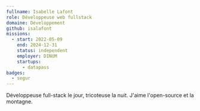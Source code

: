 ```yaml
---
fullname: Isabelle Lafont
role: Développeuse web fullstack
domaine: Développement
github: isalafont
missions:
  - start: 2022-05-09
    end: 2024-12-31
    status: independent
    employer: DINUM
    startups:
      - datapass
badges:
  - segur
---
```

Développeuse full-stack le jour, tricoteuse la nuit. J'aime l'open-source et la montagne.